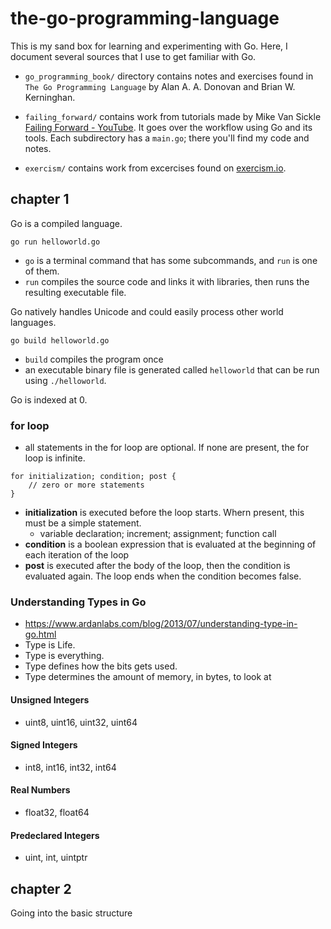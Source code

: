 # the-go-programming-language

This is my sand box for learning and experimenting with Go. Here, I document several sources that I use to get familiar with Go.

- `go_programming_book/` directory contains notes and exercises found in `The Go Programming Language` by Alan A. A. Donovan and Brian W. Kerninghan. 

- `failing_forward/` contains work from tutorials made by Mike Van Sickle [Failing Forward - YouTube](https://www.youtube.com/watch?v=OSPNUKoN81o&list=PLq9Ra239pNZC0MgMN4j6ZiPHv_c0UPnBX). It goes over the workflow using Go and its tools. Each subdirectory has a `main.go`; there you'll find my code and notes.

- `exercism/` contains work from excercises found on [exercism.io](https://exercism.io/profiles/odubno).


## chapter 1

Go is a compiled language. 

`go run helloworld.go` 
- `go` is a terminal command that has some subcommands, and `run` is one of them. 
- `run` compiles the source code and links it with libraries, then runs the resulting executable file.

Go natively handles Unicode and could easily process other world languages. 

`go build helloworld.go`
- `build` compiles the program once
- an executable binary file is generated called `helloworld` that can be run using `./helloworld`.

Go is indexed at 0.

### for loop
- all statements in the for loop are optional. If none are present, the for loop is infinite. 
```golang
for initialization; condition; post {
    // zero or more statements 
}
```
- **initialization** is executed before the loop starts. Whern present, this must be a simple statement.
    - variable declaration; increment; assignment; function call
- **condition** is a boolean expression that is evaluated at the beginning of each iteration of the loop
- **post** is executed after the body of the loop, then the condition is evaluated again. The loop ends when the condition becomes false.

### Understanding Types in Go
- https://www.ardanlabs.com/blog/2013/07/understanding-type-in-go.html
- Type is Life.
- Type is everything.
- Type defines how the bits gets used.
- Type determines the amount of memory, in bytes, to look at

#### Unsigned Integers
- uint8, uint16, uint32, uint64

#### Signed Integers
- int8, int16, int32, int64

#### Real Numbers
- float32, float64

#### Predeclared Integers
- uint, int, uintptr

## chapter 2

Going into the basic structure 